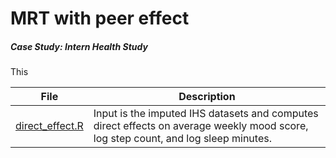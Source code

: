 # MRT with peer effect


##### Case Study: Intern Health Study

This 

File | Description
---- | ----
[direct_effect.R](direct_effect.R) | Input is the imputed IHS datasets and computes direct effects on average weekly mood score, log step count, and log sleep minutes.